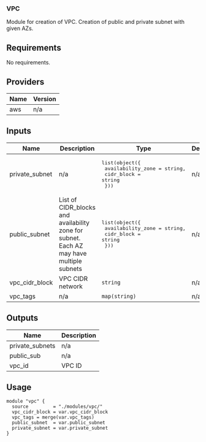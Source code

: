 ### VPC

Module for creation of VPC.
Creation of public and private subnet with given AZs.

## Requirements

No requirements.

## Providers

| Name | Version |
|------|---------|
| aws | n/a |

## Inputs

| Name | Description | Type | Default | Required |
|------|-------------|------|---------|:--------:|
| private\_subnet | n/a | <pre>list(object({<br>        availability_zone   =   string,<br>        cidr_block          = string<br>    }))</pre> | n/a | yes |
| public\_subnet | List of CIDR\_blocks and availability zone for subnet. Each AZ may have multiple subnets | <pre>list(object({<br>        availability_zone = string,<br>        cidr_block = string<br>    }))</pre> | n/a | yes |
| vpc\_cidr\_block | VPC CIDR network | `string` | n/a | yes |
| vpc\_tags | n/a | `map(string)` | n/a | yes |

## Outputs

| Name | Description |
|------|-------------|
| private\_subnets | n/a |
| public\_sub | n/a |
| vpc\_id | VPC ID |


## Usage

```
module "vpc" {
  source         = "./modules/vpc/"
  vpc_cidr_block = var.vpc_cidr_block
  vpc_tags = merge(var.vpc_tags)
  public_subnet  = var.public_subnet
  private_subnet = var.private_subnet
}
```